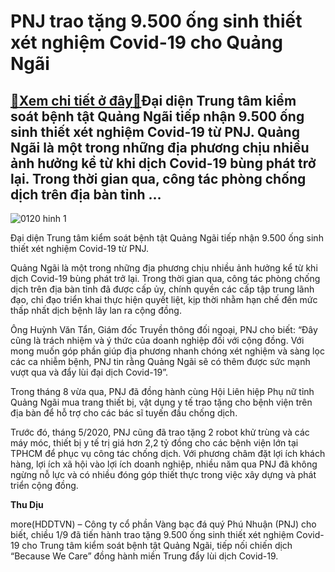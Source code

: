 PNJ trao tặng 9.500 ống sinh thiết xét nghiệm Covid-19 cho Quảng Ngãi
=====================================================================

[:gift:Xem chi tiết ở đây:gift:](https://hddtvn.com/pnj-trao-tang-9-500-ong-sinh-thiet-xet-nghiem-covid-19-cho-quang-ngai/)Đại diện Trung tâm kiểm soát bệnh tật Quảng Ngãi tiếp nhận 9.500 ống sinh thiết xét nghiệm Covid-19 từ PNJ. Quảng Ngãi là một trong những địa phương chịu nhiều ảnh hưởng kể từ khi dịch Covid-19 bùng phát trở lại. Trong thời gian qua, công tác phòng chống dịch trên địa bàn tỉnh …
---------------------------------------------------------------------------------------------------------------------------------------------------------------------------------------------------------------------------------------------------------------------------------------





![0120 hinh 1](https://hddtvn.com/wp-content/uploads/2021/01/0120_Hinh_1.jpg "Đại diện Trung tâm kiểm soát bệnh tật Quảng Ngãi")


Đại diện Trung tâm kiểm soát bệnh tật Quảng Ngãi tiếp nhận 9.500 ống sinh thiết xét nghiệm Covid-19 từ PNJ.



Quảng Ngãi là một trong những địa phương chịu nhiều ảnh hưởng kể từ khi dịch Covid-19 bùng phát trở lại. Trong thời gian qua, công tác phòng chống dịch trên địa bàn tỉnh đã được cấp ủy, chính quyền các cấp tập trung lãnh đạo, chỉ đạo triển khai thực hiện quyết liệt, kịp thời nhằm hạn chế đến mức thấp nhất dịch bệnh lây lan ra cộng đồng.


Ông Huỳnh Văn Tẩn, Giám đốc Truyền thông đối ngoại, PNJ cho biết: “Đây cũng là trách nhiệm và ý thức của doanh nghiệp đối với cộng đồng. Với mong muốn góp phần giúp địa phương nhanh chóng xét nghiệm và sàng lọc các ca nhiễm bệnh, PNJ tin rằng Quảng Ngãi sẽ có thêm được sức mạnh vượt qua và đẩy lùi đại dịch Covid-19”.


Trong tháng 8 vừa qua, PNJ đã đồng hành cùng Hội Liên hiệp Phụ nữ tỉnh Quảng Ngãi mua trang thiết bị, vật dụng y tế trao tặng cho bệnh viện trên địa bàn để hỗ trợ cho các bác sĩ tuyến đầu chống dịch.


Trước đó, tháng 5/2020, PNJ cũng đã trao tặng 2 robot khử trùng và các máy móc, thiết bị y tế trị giá hơn 2,2 tỷ đồng cho các bệnh viện lớn tại TPHCM để phục vụ công tác chống dịch. Với phương châm đặt lợi ích khách hàng, lợi ích xã hội vào lợi ích doanh nghiệp, nhiều năm qua PNJ đã không ngừng nỗ lực và có nhiều đóng góp thiết thực trong việc xây dựng và phát triển cộng đồng.




**Thu Dịu**



more(HDDTVN) – Công ty cổ phần Vàng bạc đá quý Phú Nhuận (PNJ) cho biết, chiều 1/9 đã tiến hành trao tặng 9.500 ống sinh thiết xét nghiệm Covid-19 cho Trung tâm kiểm soát bệnh tật Quảng Ngãi, tiếp nối chiến dịch “Because We Care” đồng hành miền Trung đẩy lùi dịch Covid-19.

